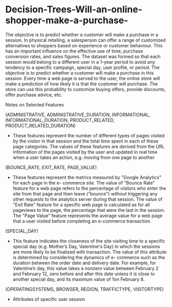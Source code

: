 # Decision-Trees-Will-an-online-shopper-make-a-purchase-
The objective is to predict whether a customer will make a purchase in a session.
In physical retailing, a salesperson can offer a range of customized alternatives to shoppers based on experience or customer behaviour. This has an important influence on the effective use of time, purchase conversion rates, and sales figures.
The dataset was formed so that each session would belong to a different user in a 1-year period to avoid any tendency to a specific campaign, special day, user profile, or period.
The objective is to predict whether a customer will make a purchase in this session. Every time a web page is served to the user, the online store will make a prediction of how likely it is that the customer will purchase. The store can use this probability to customize buying offers, provide discounts, offer purchase advice, etc.

Notes on Selected Features

(ADMINISTRATIVE, ADMINISTRATIVE_DURATION, INFORMATIONAL, INFORMATIONAL_DURATION, PRODUCT_RELATED, PRODUCT_RELATED_DURATION)
- These features represent the number of different types of pages visited by the visitor in that session and the total time spent in each of these page categories. The values of these features are derived from the URL information of the pages visited by the user and updated in real time when a user takes an action, e.g. moving from one page to another

(BOUNCE_RATE, EXIT_RATE, PAGE_VALUE)
- These features represent the metrics measured by "Google Analytics" for each page in the e- commerce site. The value of "Bounce Rate" feature for a web page refers to the percentage of visitors who enter the site from that page and then leave ("bounce") without triggering any other requests to the analytics server during that session. The value of "Exit Rate" feature for a specific web page is calculated as for all pageviews to the page, the percentage that were the last in the session. The "Page Value" feature represents the average value for a web page that a user visited before completing an e-commerce transaction.

(SPECIAL_DAY)
- This feature indicates the closeness of the site visiting time to a specific special day (e.g. Mother’s Day, Valentine's Day) in which the sessions are more likely to be finalized with transaction. The value of this attribute is determined by considering the dynamics of e- commerce such as the duration between the order date and delivery date. For example, for Valentine’s day, this value takes a nonzero value between February 2 and February 12, zero before and after this date unless it is close to another special day, and its maximum value of 1on February 8.

(OPERATINGSYSTEMS, BROWSER, REGION, TRAFFICTYPE, VISITORTYPE) 
- Attributes of specific user session
